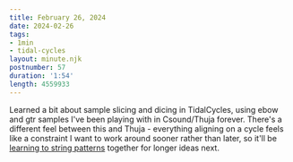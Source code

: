 ```yaml
---
title: February 26, 2024
date: 2024-02-26
tags:
- 1min
- tidal-cycles
layout: minute.njk
postnumber: 57
duration: '1:54'
length: 4559933
---
```

Learned a bit about sample slicing and dicing in TidalCycles, using ebow and gtr samples I've been playing with in Csound/Thuja forever. There's a different feel between this and Thuja - everything aligning on a cycle feels like a constraint I want to work around sooner rather than later, so it'll be [learning to string patterns](https://tidalcycles.org/docs/reference/composition) together for longer ideas next.    
